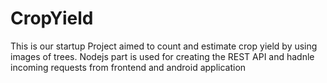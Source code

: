 # CropYield

This is our startup Project aimed to count and estimate crop yield by using images of trees.
Nodejs part is used for creating the REST API and hadnle incoming requests from frontend and android application
